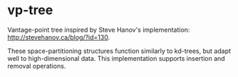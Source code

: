 # vp-tree
Vantage-point tree inspired by Steve Hanov's implementation: http://stevehanov.ca/blog/?id=130.

These space-partitioning structures function similarly to kd-trees, but adapt well to high-dimensional data. 
This implementation supports insertion and removal operations.
